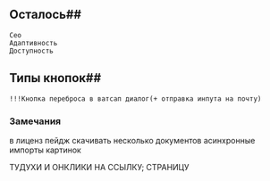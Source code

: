 ## Осталось##
    Сео
    Адаптивность 
    Доступность
## Типы кнопок##
    !!!Кнопка переброса в ватсап диалог(+ отправка инпута на почту)
###  Замечания ###
в лиценз пейдж скачивать несколько документов
асинхронные импорты картинок

ТУДУХИ И ОНКЛИКИ НА ССЫЛКУ; СТРАНИЦУ